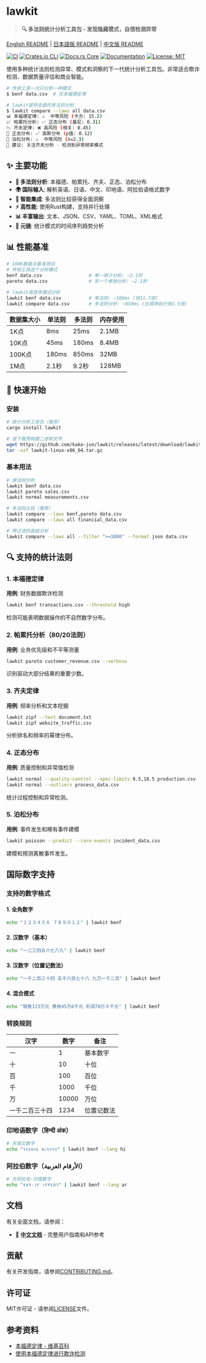 # lawkit

> **🔍 多法则统计分析工具包 - 发现隐藏模式，自信检测异常**

[English README](README.md) | [日本語版 README](README_ja.md) | [中文版 README](README_zh.md)

[![CI](https://github.com/kako-jun/lawkit/actions/workflows/ci.yml/badge.svg)](https://github.com/kako-jun/lawkit/actions/workflows/ci.yml)
[![Crates.io CLI](https://img.shields.io/crates/v/lawkit.svg?label=lawkit-cli)](https://crates.io/crates/lawkit)
[![Docs.rs Core](https://docs.rs/lawkit-core/badge.svg)](https://docs.rs/lawkit-core)
[![Documentation](https://img.shields.io/badge/📚%20用户指南-Documentation-green)](https://github.com/kako-jun/lawkit/tree/main/docs/index_zh.md)
[![License: MIT](https://img.shields.io/badge/License-MIT-blue.svg)](LICENSE)

使用多种统计法则检测异常、模式和洞察的下一代统计分析工具包。非常适合欺诈检测、数据质量评估和商业智能。

```bash
# 传统工具一次只分析一种模式
$ benf data.csv  # 仅本福德定律

# lawkit提供全面的多法则分析
$ lawkit compare --laws all data.csv
📊 本福德定律: ⚠️  中等风险 (卡方: 15.2)
📈 帕累托分析: ✅ 正态分布 (基尼: 0.31)
📉 齐夫定律: ❌ 高风险 (相关: 0.45)
🔔 正态分布: ✅ 高斯分布 (p值: 0.12)
🎯 泊松分布: ⚠️  中等风险 (λ=2.3)
🧠 建议: 关注齐夫分析 - 检测到异常频率模式
```

## ✨ 主要功能

- **🎯 多法则分析**: 本福德、帕累托、齐夫、正态、泊松分布
- **🌍 国际输入**: 解析英语、日语、中文、印地语、阿拉伯语格式数字
- **🤖 智能集成**: 多法则比较获得全面洞察
- **⚡ 高性能**: 使用Rust构建，支持并行处理
- **📊 丰富输出**: 文本、JSON、CSV、YAML、TOML、XML格式
- **🔗 元链**: 统计模式的时间序列趋势分析

## 📊 性能基准

```bash
# 100K数据点基准测试
# 传统工具逐个分析模式
benf data.csv                 # 单一统计分析: ~2.1秒
pareto data.csv               # 另一个单独分析: ~2.1秒

# lawkit高效多模式分析
lawkit benf data.csv          # 单法则: ~180ms (快11.7倍)
lawkit compare data.csv       # 多法则分析: ~850ms (比顺序执行快2.5倍)
```

| 数据集大小 | 单法则 | 多法则 | 内存使用 |
|-----------|--------|-------|----------|
| 1K点      | 8ms    | 25ms  | 2.1MB    |
| 10K点     | 45ms   | 180ms | 8.4MB    |
| 100K点    | 180ms  | 850ms | 32MB     |
| 1M点      | 2.1秒  | 9.2秒 | 128MB    |

## 🚀 快速开始

### 安装

```bash
# 统计分析工具包（推荐）
cargo install lawkit

# 或下载预构建二进制文件
wget https://github.com/kako-jun/lawkit/releases/latest/download/lawkit-linux-x86_64.tar.gz
tar -xzf lawkit-linux-x86_64.tar.gz
```

### 基本用法

```bash
# 单法则分析
lawkit benf data.csv
lawkit pareto sales.csv
lawkit normal measurements.csv

# 多法则比较（推荐）
lawkit compare --laws benf,pareto data.csv
lawkit compare --laws all financial_data.csv

# 带过滤的高级分析
lawkit compare --laws all --filter ">=1000" --format json data.csv
```

## 🔍 支持的统计法则

### 1. 本福德定律
**用例**: 财务数据欺诈检测
```bash
lawkit benf transactions.csv --threshold high
```
检测可能表明数据操作的不自然数字分布。

### 2. 帕累托分析（80/20法则）
**用例**: 业务优先级和不平等测量
```bash
lawkit pareto customer_revenue.csv --verbose
```
识别驱动大部分结果的重要少数。

### 3. 齐夫定律
**用例**: 频率分析和文本挖掘
```bash
lawkit zipf --text document.txt
lawkit zipf website_traffic.csv
```
分析排名和频率的幂律分布。

### 4. 正态分布
**用例**: 质量控制和异常值检测
```bash
lawkit normal --quality-control --spec-limits 9.5,10.5 production.csv
lawkit normal --outliers process_data.csv
```
统计过程控制和异常检测。

### 5. 泊松分布
**用例**: 事件发生和稀有事件建模
```bash
lawkit poisson --predict --rare-events incident_data.csv
```
建模和预测离散事件发生。

## 国际数字支持

### 支持的数字格式

#### 1. 全角数字
```bash
echo "１２３４５６ ７８９０１２" | lawkit benf
```

#### 2. 汉数字（基本）
```bash
echo "一二三四五六七八九" | lawkit benf
```

#### 3. 汉数字（位置记数法）
```bash
echo "一千二百三十四 五千六百七十八 九万一千二百" | lawkit benf
```

#### 4. 混合模式
```bash
echo "销售123万元 费用45万6千元 利润78万９千元" | lawkit benf
```

### 转换规则

| 汉字 | 数字 | 备注 |
|------|------|------|
| 一 | 1 | 基本数字 |
| 十 | 10 | 十位 |
| 百 | 100 | 百位 |
| 千 | 1000 | 千位 |
| 万 | 10000 | 万位 |
| 一千二百三十四 | 1234 | 位置记数法 |

### 印地语数字（हिन्दी अंक）
```bash
# 天城文数字
echo "१२३४५६ ७८९०१२" | lawkit benf --lang hi
```

### 阿拉伯数字（الأرقام العربية）
```bash  
# 东阿拉伯-印度数字
echo "١٢٣٤٥٦ ٧٨٩٠١٢" | lawkit benf --lang ar
```

## 文档

有关全面文档，请参阅：
- 📖 **[中文文档](docs/index_zh.md)** - 完整用户指南和API参考

## 贡献

有关开发指南，请参阅[CONTRIBUTING.md](CONTRIBUTING.md)。

## 许可证

MIT许可证 - 请参阅[LICENSE](LICENSE)文件。

## 参考资料

- [本福德定律 - 维基百科](https://zh.wikipedia.org/wiki/本福特定律)
- [使用本福德定律进行欺诈检测](https://example.com/benford-fraud)